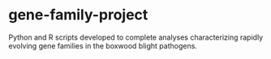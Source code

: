 # gene-family-project
Python and R scripts developed to complete analyses characterizing rapidly evolving gene families in the boxwood blight pathogens. 
